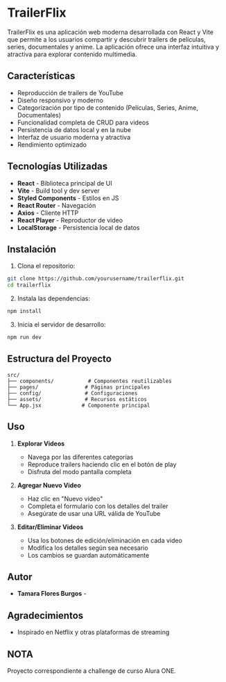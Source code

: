 # TrailerFlix

TrailerFlix es una aplicación web moderna desarrollada con React y Vite que permite a los usuarios compartir y descubrir trailers de películas, series, documentales y anime. La aplicación ofrece una interfaz intuitiva y atractiva para explorar contenido multimedia.

## Características

- Reproducción de trailers de YouTube
- Diseño responsivo y moderno
- Categorización por tipo de contenido (Películas, Series, Anime, Documentales)
- Funcionalidad completa de CRUD para videos
- Persistencia de datos local y en la nube
- Interfaz de usuario moderna y atractiva
- Rendimiento optimizado

## Tecnologías Utilizadas

- **React** - Biblioteca principal de UI
- **Vite** - Build tool y dev server
- **Styled Components** - Estilos en JS
- **React Router** - Navegación
- **Axios** - Cliente HTTP
- **React Player** - Reproductor de video
- **LocalStorage** - Persistencia local de datos

## Instalación

1. Clona el repositorio:
```bash
git clone https://github.com/yourusername/trailerflix.git
cd trailerflix
```

2. Instala las dependencias:
```bash
npm install
```

3. Inicia el servidor de desarrollo:
```bash
npm run dev
```

## Estructura del Proyecto

```
src/
├── components/           # Componentes reutilizables
├── pages/               # Páginas principales
├── config/              # Configuraciones
├── assets/              # Recursos estáticos
└── App.jsx             # Componente principal
```

## Uso

1. **Explorar Videos**
   - Navega por las diferentes categorías
   - Reproduce trailers haciendo clic en el botón de play
   - Disfruta del modo pantalla completa

2. **Agregar Nuevo Video**
   - Haz clic en "Nuevo video"
   - Completa el formulario con los detalles del trailer
   - Asegúrate de usar una URL válida de YouTube

3. **Editar/Eliminar Videos**
   - Usa los botones de edición/eliminación en cada video
   - Modifica los detalles según sea necesario
   - Los cambios se guardan automáticamente

## Autor

- **Tamara Flores Burgos** -

## Agradecimientos

- Inspirado en Netflix y otras plataformas de streaming

## NOTA
Proyecto correspondiente a challenge de curso Alura ONE.
